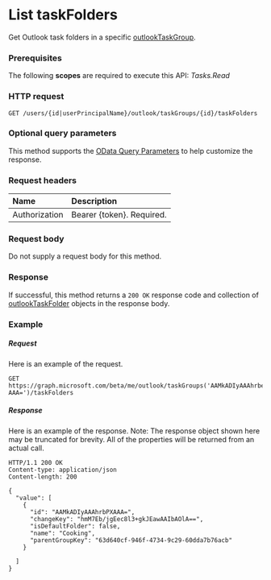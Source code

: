 # List taskFolders

Get Outlook task folders in a specific [outlookTaskGroup](../resources/outlooktaskgroup.md).
### Prerequisites
The following **scopes** are required to execute this API: _Tasks.Read_
### HTTP request
<!-- { "blockType": "ignored" } -->
```http
GET /users/{id|userPrincipalName}/outlook/taskGroups/{id}/taskFolders
```
### Optional query parameters
This method supports the [OData Query Parameters](http://graph.microsoft.io/docs/overview/query_parameters) to help customize the response.

### Request headers
| Name      |Description|
|:----------|:----------|
| Authorization  | Bearer {token}. Required.|

### Request body
Do not supply a request body for this method.
### Response
If successful, this method returns a `200 OK` response code and collection of [outlookTaskFolder](../resources/outlooktaskfolder.md) objects in the response body.
### Example
##### Request
Here is an example of the request.
<!-- {
  "blockType": "request",
  "name": "get_taskfolders"
}-->
```http
GET https://graph.microsoft.com/beta/me/outlook/taskGroups('AAMkADIyAAAhrbe-AAA=')/taskFolders
```
##### Response
Here is an example of the response. Note: The response object shown here may be truncated for brevity. All of the properties will be returned from an actual call.
<!-- {
  "blockType": "response",
  "truncated": true,
  "@odata.type": "microsoft.graph.outlookTaskFolder",
  "isCollection": true
} -->
```http
HTTP/1.1 200 OK
Content-type: application/json
Content-length: 200

{
  "value": [
    {
      "id": "AAMkADIyAAAhrbPXAAA=",
      "changeKey": "hmM7Eb/jgEec8l3+gkJEawAAIbAOlA==",
      "isDefaultFolder": false,
      "name": "Cooking",
      "parentGroupKey": "63d640cf-946f-4734-9c29-60dda7b76acb"
    }

  ]
}
```

<!-- uuid: 8fcb5dbc-d5aa-4681-8e31-b001d5168d79
2015-10-25 14:57:30 UTC -->
<!-- {
  "type": "#page.annotation",
  "description": "List taskFolders",
  "keywords": "",
  "section": "documentation",
  "tocPath": ""
}-->